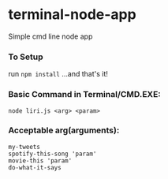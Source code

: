 # terminal-node-app
Simple cmd line node app

### To Setup
run ```npm install``` 
...and that's it!

### Basic Command in Terminal/CMD.EXE:
```
node liri.js <arg> <param>
```
### Acceptable arg(arguments):
```
my-tweets
spotify-this-song 'param'
movie-this 'param'
do-what-it-says
```